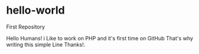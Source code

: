 # hello-world
First Repository 


Hello Humans!
i Like to work on PHP and it's first time on GitHub That's why
writing this simple Line Thanks!.

